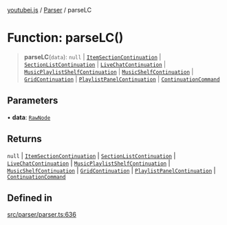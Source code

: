 [youtubei.js](../../../README.md) / [Parser](../README.md) / parseLC

# Function: parseLC()

> **parseLC**(`data`): `null` \| [`ItemSectionContinuation`](../../../classes/ItemSectionContinuation.md) \| [`SectionListContinuation`](../../../classes/SectionListContinuation.md) \| [`LiveChatContinuation`](../../../classes/LiveChatContinuation.md) \| [`MusicPlaylistShelfContinuation`](../../../classes/MusicPlaylistShelfContinuation.md) \| [`MusicShelfContinuation`](../../../classes/MusicShelfContinuation.md) \| [`GridContinuation`](../../../classes/GridContinuation.md) \| [`PlaylistPanelContinuation`](../../../classes/PlaylistPanelContinuation.md) \| [`ContinuationCommand`](../../../classes/ContinuationCommand.md)

## Parameters

• **data**: [`RawNode`](../../APIResponseTypes/type-aliases/RawNode.md)

## Returns

`null` \| [`ItemSectionContinuation`](../../../classes/ItemSectionContinuation.md) \| [`SectionListContinuation`](../../../classes/SectionListContinuation.md) \| [`LiveChatContinuation`](../../../classes/LiveChatContinuation.md) \| [`MusicPlaylistShelfContinuation`](../../../classes/MusicPlaylistShelfContinuation.md) \| [`MusicShelfContinuation`](../../../classes/MusicShelfContinuation.md) \| [`GridContinuation`](../../../classes/GridContinuation.md) \| [`PlaylistPanelContinuation`](../../../classes/PlaylistPanelContinuation.md) \| [`ContinuationCommand`](../../../classes/ContinuationCommand.md)

## Defined in

[src/parser/parser.ts:636](https://github.com/LuanRT/YouTube.js/blob/305a398158a6cac82e6ef288fed4bf1661c89d52/src/parser/parser.ts#L636)
